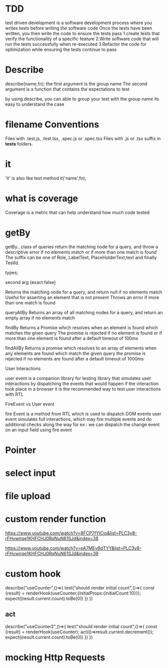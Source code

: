 # TDD

test driven development is a software development process where you writes tests before writing the software code
Once the tests have been written, you then write the code to ensure the tests pass
1.create tests that verify the functionality of a specific feature
2.Write software code that will run the tests successfully when re-executed
3.Refactor the code for optimization while ensuring the tests continue to pass

# Describe

describe(name,fn);
the first argument is the group name
The second argument is a function that contains the expectations to test

by using describe, you can able to group your test with the group name its easy to understand the case

# filename Conventions

Files with .test.js, .test.tsx, .spec.js or .spec.tsx
Files with .js or .tsx suffix in **tests** folders.

# it

'it' is also like test method
it('name',fn);

# what is coverage

<!-- https://www.youtube.com/watch?v=W-dc5fpxUVs&list=PLC3y8-rFHvwirqe1KHFCHJ0RqNuN61SJd&index=14 -->

<!--"coverage":"npm test --coverage --watchAll --collectCoverageFrom='src/components/**/*.{js,jsx,ts,tsx}' --collectCoverageFrom='!src/components/**/*.{types,stories,constants,test,spec}'" -->

Coverage is a metric that can help understand how much code tested

# getBy

getBy.. class of queries return the matching node for a query, and throw a descriptive error if no elements match or if more than one match is found
The suffix can be one of Role, LabelText, PlaceHolderText,text and finally TestId.

types;

<!-- getByRole                  getAllByRole
 getByLabelText             getAllByLabelText
 getByPlaceholderText       getAllByPlaceholderText
 getByText                  getAllByText
 getByDisplayValue          getAllByDisplayValue
 getByAltText               getAllByAltText
 getByTitle                 getAllByTitle
 getByTestId                getAllByTestId -->

second arg
{exact:false}

<!-- queryBy and queryAllBy -->

Returns the matching node for a query, and return null if no elements match
Useful for asserting an element that is not present
Throws an error if more than one match is found

queryAllBy
Returns an array of all matching nodes for a query, and return an empty array if no elements match

 <!-- findBy and findAllBy -->

findBy
Returns a Promise which resolves when an element is found which matches the given query
The promise is rejected if no element is found or if more than one element is found after a default timeout of 100ms

findAllBy
Returns a promise which resolves to an array of elements when any elements are found which match the given query
the promise is rejected if no elements are found after a default timeout of 1000ms

User Interactions

user event is a companion library for testing library that simulates user interactions by dispatching the events that would happen if the interaction took place in a browser
it is the recommended way to test user interactions with RTL

FireEvent vs User event

fire Event is a method from RTL which is used to dispatch DOM events
user event simulates full interactions, which may fire multiple events and do additional checks along the way
for ex : we can dispatch the change event on an input field using fire event

# Pointer

# select input

<!--
await userEvent.selectOption(screen.getByRole('listbox),[1,C])
expect(screen.getByRole('option',{name:"A"}).selected).toBe(true)
 -->

# file upload

<!--
const file = new File(['hello'], 'hello.png',{type:'image/png'})
const input = screen.getByLabelText(/upload file/i)
await userEvent.upload(input,file)
expect(input.files[0].toBe(file))
expect(input.files.item(0).toBe(file))
expect(input.files).toHaveLength(1)
 -->

# custom render function

https://www.youtube.com/watch?v=8FCP7fYICio&list=PLC3y8-rFHvwirqe1KHFCHJ0RqNuN61SJd&index=38

https://www.youtube.com/watch?v=eA7MEy8dTYY&list=PLC3y8-rFHvwirqe1KHFCHJ0RqNuN61SJd&index=39

# custom hook

describe("useCounter",()=>{
test("should render initial count",()=>{
const {result} = renderHook(useCounter,{initialProps:{initialCount:10}});
expect((result.current.count).toBe(0))
})
})

## act

describe("useCounter2",()=>{
test("should render initial count",()=>{
const {result} = renderHook(useCounter);
act(()=>result.current.decrement());
expect((result.current.count).toBe(0))
})
})

# mocking Http Requests
